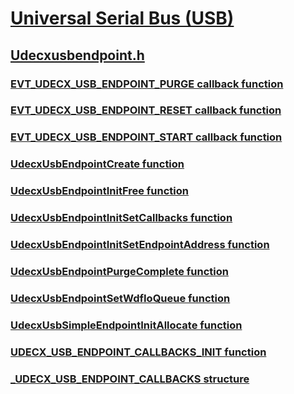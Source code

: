 # [Universal Serial Bus (USB)](../_usbref/index.md)
## [Udecxusbendpoint.h](index.md)
### [EVT_UDECX_USB_ENDPOINT_PURGE callback function](../udecxusbendpoint/nc-udecxusbendpoint-evt_udecx_usb_endpoint_purge.md)
### [EVT_UDECX_USB_ENDPOINT_RESET callback function](../udecxusbendpoint/nc-udecxusbendpoint-evt_udecx_usb_endpoint_reset.md)
### [EVT_UDECX_USB_ENDPOINT_START callback function](../udecxusbendpoint/nc-udecxusbendpoint-evt_udecx_usb_endpoint_start.md)
### [UdecxUsbEndpointCreate function](../udecxusbendpoint/nf-udecxusbendpoint-udecxusbendpointcreate.md)
### [UdecxUsbEndpointInitFree function](../udecxusbendpoint/nf-udecxusbendpoint-udecxusbendpointinitfree.md)
### [UdecxUsbEndpointInitSetCallbacks function](../udecxusbendpoint/nf-udecxusbendpoint-udecxusbendpointinitsetcallbacks.md)
### [UdecxUsbEndpointInitSetEndpointAddress function](../udecxusbendpoint/nf-udecxusbendpoint-udecxusbendpointinitsetendpointaddress.md)
### [UdecxUsbEndpointPurgeComplete function](../udecxusbendpoint/nf-udecxusbendpoint-udecxusbendpointpurgecomplete.md)
### [UdecxUsbEndpointSetWdfIoQueue function](../udecxusbendpoint/nf-udecxusbendpoint-udecxusbendpointsetwdfioqueue.md)
### [UdecxUsbSimpleEndpointInitAllocate function](../udecxusbendpoint/nf-udecxusbendpoint-udecxusbsimpleendpointinitallocate.md)
### [UDECX_USB_ENDPOINT_CALLBACKS_INIT function](../udecxusbendpoint/nf-udecxusbendpoint-udecx_usb_endpoint_callbacks_init.md)
### [_UDECX_USB_ENDPOINT_CALLBACKS structure](../udecxusbendpoint/ns-udecxusbendpoint-_udecx_usb_endpoint_callbacks.md)

